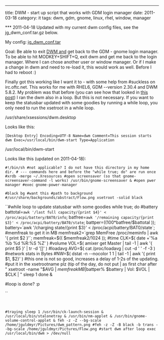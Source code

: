 ---
title: DWM - start up script that works with GDM login manager
date: 2011-03-18
category: it
tags: dwm, gdm, gnome, linux, rhel, window, manager

\*\*\* 2011-04-18 Updated with my current dwm config files, see the jg\_dwm\_conf.tar.gz below.

My config: [jg\_dwm\_conf.tar](http://www.guldmyr.com/wp-content/uploads/jg_dwm_conf.tar.gz)

[](http://www.guldmyr.com/wp-content/uploads/backup.tar.gz)Goal: Be able to exit [DWM and](http://dwm.suckless.org "dwm at suckless.org") get back to the GDM - gnome login manager. To be able to hit MODKEY+SHIFT+Q, exit dwm and get me back to the login manager. Where I can chose another user or window manager. Or if I make a change in dwm and need to re-load it, this would work as well. Before I had to reboot :)

Finally got this working like I want it to - with some help from #suckless on irc.oftc.net. This works for me with RHEL6, GDM --version 2.30.4 and DWM 5.8.2. My problem was that before (you can see how that looked in [this post](http://www.guldmyr.com/dwm-editing-the-bar-to-show-time/ "dwm not so good")) I ran the dwm also in a loop. But this is not necessary. If you want to keep the statusbar updated with some goodies by running a while loop, you only need to run the xsetroot in a while loop.

/usr/share/xsessions/dwm.desktop

Looks like this:

`[Desktop Entry] Encoding=UTF-8 Name=dwm Comment=This session starts dwm Exec=/usr/local/bin/dwm-start Type=Application`

/usr/local/bin/dwm-start

Looks like this (updated on 2011-04-18):

 `#!/bin/sh #not applicable? I do not have this directory in my home dir. # --- commands here and before the "while true; do" are run once #xrdb -merge ~/.Xresources #open screensaver (so that gnome-screensaver-command -l works) /usr/bin/gnome-screensaver & #open pwer manager #exec gnome-power-manager`

`#black bg #want this #path to background #/usr/share/backgrounds/abstract/Flow.png xsetroot -solid black`

``#while loop to update statusbar with some goodies while true; do #battery battotal=`awk '/last full capacity/{print $4}' < /proc/acpi/battery/BAT0/info`; batfree=`awk '/remaining capacity/{print $3}' < /proc/acpi/battery/BAT0/state`; battper=$(( 100*$batfree/$battotal )); battery=`awk '/charging state/{print $3}' < /proc/acpi/battery/BAT0/state`; #memfreak to get it in MB memfreak2=`grep MemFree /proc/meminfo | awk '{ print $2 }'`; memfreak=$(( $memfreak2/1024 )); #time CLK=$( date +'%a %b %d %R:%S %Z' ) #volume VOL=$( amixer get Master | tail -1 | awk '{ print $5 }' | tr -d '[]' ) #loadavg AVG=$( cat /proc/loadavg | cut -d ' ' -f -3 ) #network stats in Bytes #NW=$( dstat -n --nocolor 1 1 | tail -1 | awk '{ print $1, $2}' ) #this one is not so good, increases a delay of 1-2s of the updating. #put it in the xsetrootname plz (tip of the day, do not put | as first char after " xsetroot -name "$AVG | $memfreak MB | $battper% $battery | Vol: $VOL | $CLK | " sleep 1 done &

#loop is done? :p

``

 

`#traying sleep 1 /usr/bin/ck-launch-session & /usr/local/bin/stalonetray & /usr/bin/nm-applet & /usr/bin/gnome-volume-control-applet & feh -z -Z --bg-scale /home/jguldmyr/Pictures/dwm_pattern.png #feh -z -Z -B black -b trans --bg-scale /home/jguldmyr/Pictures/Flow.png #start dwm after loop exec /usr/local/bin/dwm > /dev/null`
